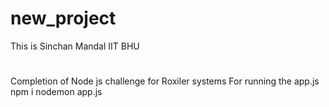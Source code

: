 # new_project
This is Sinchan Mandal
IIT BHU
#
Completion of Node js challenge for Roxiler systems
For running the app.js
npm i
nodemon app.js
